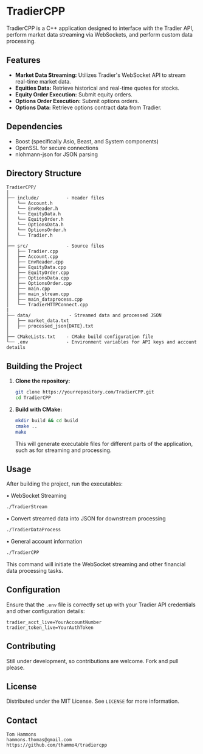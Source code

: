 # TradierCPP

TradierCPP is a C++ application designed to interface with the Tradier API, perform market data streaming via WebSockets, and perform custom data processing.

## Features

- **Market Data Streaming:** Utilizes Tradier's WebSocket API to stream real-time market data.
- **Equities Data:** Retrieve historical and real-time quotes for stocks.
- **Equity Order Execution:** Submit equity orders.
- **Options Order Execution:** Submit options orders.
- **Options Data:** Retrieve options contract data from Tradier.

## Dependencies

- Boost (specifically Asio, Beast, and System components)
- OpenSSL for secure connections
- nlohmann-json for JSON parsing

## Directory Structure

```
TradierCPP/
│
├── include/          - Header files
│   └── Account.h
│   └── EnvReader.h
│   └── EquityData.h
│   └── EquityOrder.h
│   └── OptionsData.h
│   └── OptionsOrder.h
│   └── Tradier.h
│
├── src/              - Source files
│   ├── Tradier.cpp
│   ├── Account.cpp
│   ├── EnvReader.cpp
│   ├── EquityData.cpp
│   ├── EquityOrder.cpp
│   ├── OptionsData.cpp
│   ├── OptionsOrder.cpp
│   ├── main.cpp
│   ├── main_stream.cpp
│   ├── main_dataprocess.cpp
│   └── TradierHTTPConnect.cpp
|
├── data/              - Streamed data and processed JSON
│   ├── market_data.txt
│   ├── processed_json{DATE}.txt
│
├── CMakeLists.txt    - CMake build configuration file
└── .env              - Environment variables for API keys and account details
```

## Building the Project

1. **Clone the repository:**

   ```bash
   git clone https://yourrepository.com/TradierCPP.git
   cd TradierCPP
   ```

2. **Build with CMake:**

   ```bash
   mkdir build && cd build
   cmake ..
   make
   ```

   This will generate executable files for different parts of the application, such as for streaming and processing.

## Usage

After building the project, run the executables:

• WebSocket Streaming
```bash
./TradierStream
```

• Convert streamed data into JSON for downstream processing
```bash
./TradierDataProcess
```

• General account information
```bash
./TradierCPP
```

This command will initiate the WebSocket streaming and other financial data processing tasks.

## Configuration

Ensure that the `.env` file is correctly set up with your Tradier API credentials and other configuration details:

```
tradier_acct_live=YourAccountNumber
tradier_token_live=YourAuthToken
```

## Contributing

Still under development, so contributions are welcome. Fork and pull please.

## License

Distributed under the MIT License. See `LICENSE` for more information.

## Contact
```
Tom Hammons
hammons.thomas@gmail.com
https://github.com/thammo4/tradiercpp
```
